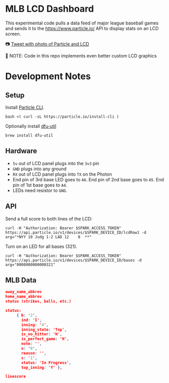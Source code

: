 # MLB LCD Dashboard

This experimental code pulls a data feed of major league baseball games and sends it to the https://www.particle.io/ API to display stats on an LCD screen.

:camera: [Tweet with photo of Particle and LCD](https://twitter.com/topfunky/status/1025867900488310785)

:pushpin: NOTE: Code in this repo implements even better custom LCD graphics

# Development Notes

## Setup

Install [Particle CLI](https://docs.particle.io/tutorials/developer-tools/cli/#installing).

```
bash <( curl -sL https://particle.io/install-cli )
```

Optionally install [dfu-util](https://docs.particle.io/support/particle-tools-faq/installing-dfu-util/)

```
brew install dfu-util
```

## Hardware

- `5v` out of LCD panel plugs into the `3v3` pin
- `GND` plugs into any ground
- `RX` out of LCD panel plugs into `TX` on the Photon
- End pin of 3rd base LED goes to `A6`. End pin of 2nd base goes to `A5`. End pin of 1st base goes to `A4`.
- LEDs need resistor to `GND`.

## API

Send a full score to both lines of the LCD:

```
curl -H "Authorization: Bearer $SPARK_ACCESS_TOKEN" https://api.particle.io/v1/devices/$SPARK_DEVICE_ID/lcdRow1 -d arg="*NYY 10 Judg 1-2 LAD 12    8  **"
```

Turn on an LED for all bases (321).

```
curl -H "Authorization: Bearer $SPARK_ACCESS_TOKEN" https://api.particle.io/v1/devices/$SPARK_DEVICE_ID/bases -d arg="0000000000000321"
```

## MLB Data

```json
away_name_abbrev
home_name_abbrev
status (strikes, balls, etc.)

status:
     { b: '2',
       ind: 'I',
       inning: '4',
       inning_state: 'Top',
       is_no_hitter: 'N',
       is_perfect_game: 'N',
       note: '',
       o: '0',
       reason: '',
       s: '1',
       status: 'In Progress',
       top_inning: 'Y' },

linescore
```

